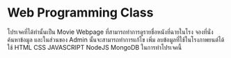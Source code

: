 # Web Programming Class
โปรเจคที่ได้ทำนั้นเป็น Movie Webpage ที่สามารถทำการดูรายชื่อหนังที่ฉายในโรง จองที่นั่ง ค้นหาข้อมูล และในส่วนของ Admin นั้นจะสามารถทำการแก้ไข เพิ่ม ลบข้อมูลที่ใช้ในโรงภาพยนต์ได้
ใช้ HTML CSS JAVASCRIPT NodeJS MongoDB ในการทำโปรเจคนี้
